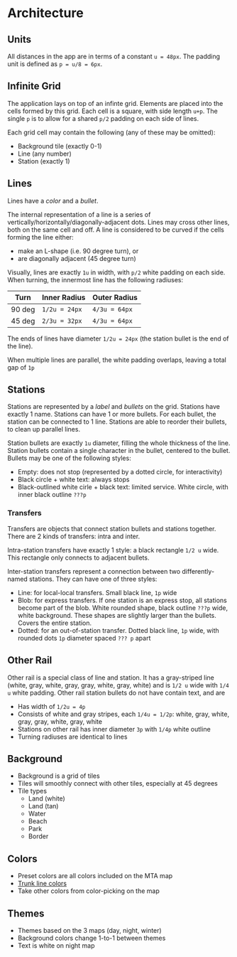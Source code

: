 # Architecture

## Units

All distances in the app are in terms of a constant `u = 48px`.
The padding unit is defined as `p = u/8 = 6px`.

## Infinite Grid

The application lays on top of an infinte grid.
Elements are placed into the cells formed by this grid.
Each cell is a square, with side length `u+p`.
The single `p` is to allow for a shared `p/2` padding on each side of lines.

Each grid cell may contain the following (any of these may be omitted):

- Background tile (exactly 0-1)
- Line (any number)
- Station (exactly 1)

## Lines

Lines have a *color* and a *bullet*.

The internal representation of a line is a series of vertically/horizontally/diagonally-adjacent dots.
Lines may cross other lines, both on the same cell and off.
A line is considered to be curved if the cells forming the line either:

- make an L-shape (i.e. 90 degree turn), or
- are diagonally adjacent (45 degree turn)

Visually, lines are exactly `1u` in width, with `p/2` white padding on each side.
When turning, the innermost line has the following radiuses:

|Turn|Inner Radius|Outer Radius|
|-|-|-|
|90 deg|`1/2u = 24px`|`4/3u = 64px`|
|45 deg|`2/3u = 32px`|`4/3u = 64px`|

The ends of lines have diameter `1/2u = 24px` (the station bullet is the end of the line).

When multiple lines are parallel, the white padding overlaps, leaving a total gap of `1p`

## Stations

Stations are represented by a *label* and *bullets* on the grid.
Stations have exactly 1 name.
Stations can have 1 or more bullets.
For each bullet, the station can be connected to 1 line.
Stations are able to reorder their bullets, to clean up parallel lines.

Station bullets are exactly `1u` diameter, filling the whole thickness of the line.
Station bullets contain a single character in the bullet, centered to the bullet.
Bullets may be one of the following styles:

- Empty: does not stop (represented by a dotted circle, for interactivity)
- Black circle + white text: always stops
- Black-outlined white cirle + black text: limited service. White circle, with inner black outline `???p`

### Transfers

Transfers are objects that connect station bullets and stations together.
There are 2 kinds of transfers: intra and inter.

Intra-station transfers have exactly 1 style: a black rectangle `1/2 u` wide.
This rectangle only connects to adjacent bullets.

Inter-station transfers represent a connection between two differently-named stations.
They can have one of three styles:

- Line: for local-local transfers. Small black line, `1p` wide
- Blob: for express transfers. If one station is an express stop, all stations become part of the blob. White rounded shape, black outline `???p` wide, white background. These shapes are slightly larger than the bullets. Covers the entire station.
- Dotted: for an out-of-station transfer. Dotted black line, `1p` wide, with rounded dots `1p` diameter spaced `??? p` apart

## Other Rail

Other rail is a special class of line and station.
It has a gray-striped line (white, gray, white, gray, gray, white, gray, white) and is `1/2 u` wide with `1/4 u` white padding.
Other rail station bullets do not have contain text, and are 

- Has width of `1/2u = 4p`
- Consists of white and gray stripes, each `1/4u = 1/2p`: white, gray, white, gray, gray, white, gray, white
- Stations on other rail has inner diameter `3p` with `1/4p` white outline
- Turning radiuses are identical to lines

## Background

- Background is a grid of tiles
- Tiles will smoothly connect with other tiles, especially at 45 degrees
- Tile types
  - Land (white)
  - Land (tan)
  - Water
  - Beach
  - Park
  - Border

## Colors

- Preset colors are all colors included on the MTA map
- [Trunk line colors](https://en.wikipedia.org/wiki/New_York_City_Subway_nomenclature#Colors_and_trunk_lines)
- Take other colors from color-picking on the map

## Themes

- Themes based on the 3 maps (day, night, winter)
- Background colors change 1-to-1 between themes
- Text is white on night map